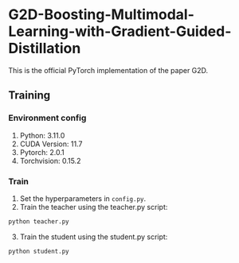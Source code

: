 # G2D-Boosting-Multimodal-Learning-with-Gradient-Guided-Distillation

This is the official PyTorch implementation of the paper G2D.


## Training

### Environment config

1. Python: 3.11.0
2. CUDA Version: 11.7
3. Pytorch: 2.0.1
4. Torchvision: 0.15.2

### Train

1. Set the hyperparameters in ``config.py``.
2. Train the teacher using the teacher.py script:

```python
python teacher.py
```

3. Train the student using the student.py script:

```python
python student.py
```
